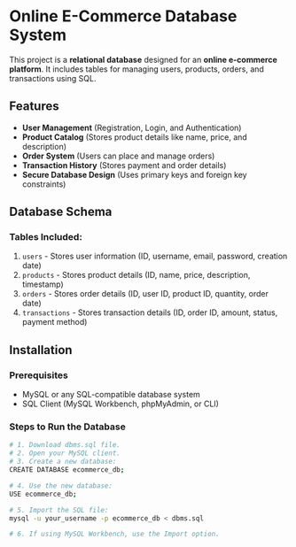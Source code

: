 # Online E-Commerce Database System

This project is a **relational database** designed for an **online e-commerce platform**. It includes tables for managing users, products, orders, and transactions using SQL.

## Features
- **User Management** (Registration, Login, and Authentication)
- **Product Catalog** (Stores product details like name, price, and description)
- **Order System** (Users can place and manage orders)
- **Transaction History** (Stores payment and order details)
- **Secure Database Design** (Uses primary keys and foreign key constraints)

## Database Schema
### **Tables Included:**
1. `users` - Stores user information (ID, username, email, password, creation date)
2. `products` - Stores product details (ID, name, price, description, timestamp)
3. `orders` - Stores order details (ID, user ID, product ID, quantity, order date)
4. `transactions` - Stores transaction details (ID, order ID, amount, status, payment method)

## Installation
### **Prerequisites**
- MySQL or any SQL-compatible database system
- SQL Client (MySQL Workbench, phpMyAdmin, or CLI)

### **Steps to Run the Database**
```bash
# 1. Download dbms.sql file.
# 2. Open your MySQL client.
# 3. Create a new database:
CREATE DATABASE ecommerce_db;

# 4. Use the new database:
USE ecommerce_db;

# 5. Import the SQL file:
mysql -u your_username -p ecommerce_db < dbms.sql

# 6. If using MySQL Workbench, use the Import option.
